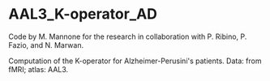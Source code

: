 # AAL3_K-operator_AD



Code by M. Mannone for the research in collaboration with P. Ribino, P. Fazio, and N. Marwan.

Computation of the K-operator for Alzheimer-Perusini's patients. Data: from fMRI; atlas: AAL3.
